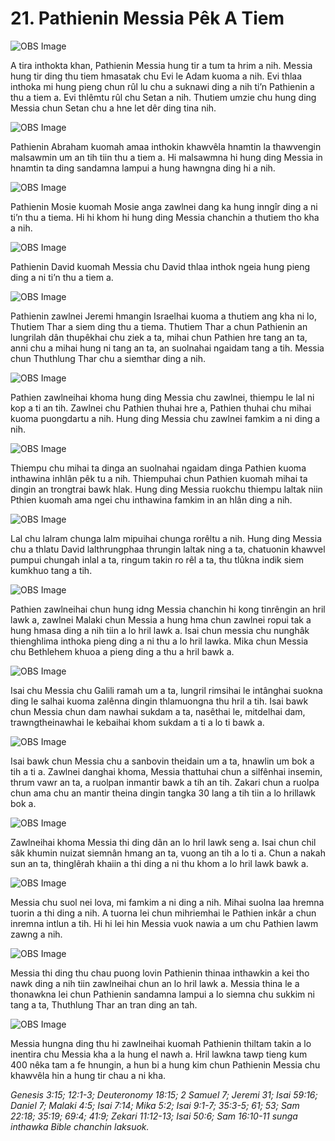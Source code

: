 # 21. Pathienin Messia Pêk A Tiem

![OBS Image](https://cdn.door43.org/obs/jpg/360px/obs-en-21-01.jpg)

A tira inthokta khan, Pathienin Messia hung tir a tum ta hrim a nih. Messia hung tir ding thu tiem hmasatak chu Evi le Adam kuoma a nih. Evi thlaa inthoka mi hung pieng chun rûl lu chu a suknawi ding a nih ti’n Pathienin a thu a tiem a. Evi thlêmtu rûl chu Setan a nih. Thutiem umzie chu hung ding Messia chun Setan chu a hne let dêr ding tina nih.

![OBS Image](https://cdn.door43.org/obs/jpg/360px/obs-en-21-02.jpg)

Pathienin Abraham kuomah amaa inthokin khawvêla hnamtin la thawvengin malsawmin um an tih tiin thu a tiem a. Hi malsawmna hi hung ding Messia in hnamtin ta ding sandamna lampui a hung hawngna ding hi a nih.

![OBS Image](https://cdn.door43.org/obs/jpg/360px/obs-en-21-03.jpg)

Pathienin Mosie kuomah Mosie anga zawlnei dang ka hung inngîr ding a ni ti’n thu a tiema. Hi hi khom hi hung ding Messia chanchin a thutiem tho kha a nih.

![OBS Image](https://cdn.door43.org/obs/jpg/360px/obs-en-21-04.jpg)

Pathienin David kuomah Messia chu David thlaa inthok ngeia hung pieng ding a ni ti’n thu a tiem a.

![OBS Image](https://cdn.door43.org/obs/jpg/360px/obs-en-21-05.jpg)

Pathienin zawlnei Jeremi hmangin Israelhai kuoma a thutiem ang kha ni lo, Thutiem Thar a siem ding thu a tiema. Thutiem Thar a chun Pathienin an lungrilah dân thupêkhai chu ziek a ta, mihai chun Pathien hre tang an ta, anni chu a mihai hung ni tang an ta, an suolnahai ngaidam tang a tih. Messia chun Thuthlung Thar chu a siemthar ding a nih.

![OBS Image](https://cdn.door43.org/obs/jpg/360px/obs-en-21-06.jpg)

Pathien zawlneihai khoma hung ding Messia chu zawlnei, thiempu le lal ni kop a ti an tih. Zawlnei chu Pathien thuhai hre a, Pathien thuhai chu mihai kuoma puongdartu a nih. Hung ding Messia chu zawlnei famkim a ni ding a nih.

![OBS Image](https://cdn.door43.org/obs/jpg/360px/obs-en-21-07.jpg)

Thiempu chu mihai ta dinga an suolnahai ngaidam dinga Pathien kuoma inthawina inhlân pêk tu a nih. Thiempuhai chun Pathien kuomah mihai ta dingin an trongtrai bawk hlak. Hung ding Messia ruokchu thiempu laltak niin Pthien kuomah ama ngei chu inthawina famkim in an hlân ding a nih.

![OBS Image](https://cdn.door43.org/obs/jpg/360px/obs-en-21-08.jpg)

Lal chu lalram chunga lalm mipuihai chunga rorêltu a nih. Hung ding Messia chu a thlatu David lalthrungphaa thrungin laltak ning a ta, chatuonin khawvel pumpui chungah inlal a ta, ringum takin ro rêl a ta, thu tlûkna indik siem kumkhuo tang a tih.

![OBS Image](https://cdn.door43.org/obs/jpg/360px/obs-en-21-09.jpg)

Pathien zawlneihai chun hung idng Messia chanchin hi kong tinrêngin an hril lawk a, zawlnei Malaki chun Messia a hung hma chun zawlnei ropui tak a hung hmasa ding a nih tiin a lo hril lawk a. Isai chun messia chu nunghâk thienghlima inthoka pieng ding a ni thu a lo hril lawka. Mika chun Messia chu Bethlehem khuoa a pieng ding a thu a hril bawk a.

![OBS Image](https://cdn.door43.org/obs/jpg/360px/obs-en-21-10.jpg)

Isai chu Messia chu Galili ramah um a ta, lungril rimsihai le intânghai suokna ding le salhai kuoma zalênna dingin thlamuongna thu hril a tih. Isai bawk chun Messia chun dam nawhai sukdam a ta, nasêthai le, mitdelhai dam, trawngtheinawhai le kebaihai khom sukdam a ti a lo ti bawk a.

![OBS Image](https://cdn.door43.org/obs/jpg/360px/obs-en-21-11.jpg)

Isai bawk chun Messia chu a sanbovin theidain um a ta, hnawlin um bok a tih a ti a. Zawlnei danghai khoma, Messia thattuhai chun a silfênhai insemin, thrum vawr an ta, a ruolpan inmantir bawk a tih an tih. Zakari chun a ruolpa chun ama chu an mantir theina dingin tangka 30 lang a tih tiin a lo hrillawk bok a.

![OBS Image](https://cdn.door43.org/obs/jpg/360px/obs-en-21-12.jpg)

Zawlneihai khoma Messia thi ding dân an lo hril lawk seng a. Isai chun chil sâk khumin nuizat siemnân hmang an ta, vuong an tih a lo ti a. Chun a nakah sun an ta, thinglêrah khaiin a thi ding a ni thu khom a lo hril lawk bawk a.

![OBS Image](https://cdn.door43.org/obs/jpg/360px/obs-en-21-13.jpg)

Messia chu suol nei lova, mi famkim a ni ding a nih. Mihai suolna laa hremna tuorin a thi ding a nih. A tuorna lei chun mihriemhai le Pathien inkâr a chun inremna intlun a tih. Hi hi lei hin Messia vuok nawia a um chu Pathien lawm zawng a nih.

![OBS Image](https://cdn.door43.org/obs/jpg/360px/obs-en-21-14.jpg)

Messia thi ding thu chau puong lovin Pathienin thinaa inthawkin a kei tho nawk ding a nih tiin zawlneihai chun an lo hril lawk a. Messia thina le a thonawkna lei chun Pathienin sandamna lampui a lo siemna chu sukkim ni tang a ta, Thuthlung Thar an tran ding an tah.

![OBS Image](https://cdn.door43.org/obs/jpg/360px/obs-en-21-15.jpg)

Messia hungna ding thu hi zawlneihai kuomah Pathienin thiltam takin a lo inentira chu Messia kha a la hung el nawh a. Hril lawkna tawp tieng kum 400 nêka tam a fe hnungin, a hun bi a hung kim chun Pathienin Messia chu khawvêla hin a hung tir chau a ni kha.

_Genesis 3:15; 12:1-3; Deuteronomy 18:15; 2 Samuel 7; Jeremi 31; Isai 59:16; Daniel 7; Malaki 4:5; Isai 7:14; Mika 5:2; Isai 9:1-7; 35:3-5; 61; 53; Sam 22:18; 35:19; 69:4; 41:9; Zekari 11:12-13; Isai 50:6; Sam 16:10-11 sunga inthawka Bible chanchin laksuok._